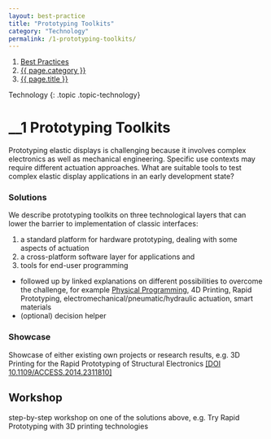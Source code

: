```yaml
---
layout: best-practice
title: "Prototyping Toolkits"
category: "Technology"
permalink: /1-prototyping-toolkits/
---
```


<nav aria-label="breadcrumb" class="d-none d-md-block d-print-none">
    <ol class="breadcrumb spb-1">
    <li class="breadcrumb-item active" aria-current="page">
        <a href="/best-practices/">Best Practices</a>
    </li>
     <li class="breadcrumb-item active topic topic-{{ page.category }}" aria-current="page">
        <a href="/{{ page.category }}/">{{ page.category }}</a>
    </li>
    <li class="breadcrumb-item active" aria-current="page">
         <a href="{{ page.url }}">{{ page.title }}</a>
    </li>
     </ol>
</nav>

Technology
{: .topic .topic-technology}

# __1 Prototyping Toolkits
Prototyping elastic displays is challenging because it involves complex electronics as well as mechanical engineering. Specific use contexts may require different actuation approaches. What are suitable tools to test complex elastic display applications in an early development state?

### Solutions
We describe prototyping toolkits on three technological layers that can lower the barrier to implementation of classic interfaces: 
1. a standard platform for hardware prototyping, dealing with some aspects of actuation
2. a cross-platform software layer for applications and
3. tools for end-user programming

- followed up by linked explanations on different possibilities to overcome the challenge, for example [Physical Programming](/glossary/), 4D Printing, Rapid Prototyping, electromechanical/pneumatic/hydraulic actuation, smart materials
- (optional) decision helper

### Showcase
Showcase of either existing own projects or research results, e.g. 3D Printing for the Rapid Prototyping of Structural Electronics <a href="https://ieeexplore.ieee.org/document/6766751" target="_blank">[DOI 10.1109/ACCESS.2014.2311810]</a>

## Workshop
step-by-step workshop on one of the solutions above, e.g. Try Rapid Prototyping with 3D printing technologies
